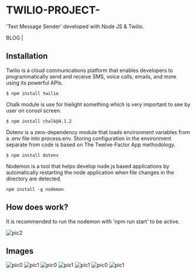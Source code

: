 ﻿# TWILIO-PROJECT-

'Text Message Sender' developed with Node JS & Twilio.

BLOG | 

## Installation

Twilio is a cloud communications platform that enables developers to programmatically send and receive SMS, voice calls, emails, and more using its powerful APIs.
    
    $ npm install twilio

Chalk module is use for hielight something which is very important to see by user on consol screen.
    
    $ npm install chalk@4.1.2
    

Dotenv is a zero-dependency module that loads environment variables from a .env file into process.env. Storing configuration in the environment separate from code is based on The Twelve-Factor App methodology.
    
    $ npm install dotenv
    
Nodemon is a tool that helps develop node.js based applications by automatically restarting the node application when file changes in the directory are detected.
    
    npm install -g nodemon
    
## How does work?

It is recommended to run the nodemon with 'npm run start' to be active.

![pic2](https://github.com/iamdeepak199/TWILIO-PROJECT-/blob/main/message_2.jpeg)

## Images
    
![pic0](https://github.com/iamdeepak199/TWILIO-PROJECT-/blob/main/SIDNO.jpg)
![pic1](https://github.com/iamdeepak199/TWILIO-PROJECT-/blob/main/message_1.jpeg)
![pic0](https://github.com/iamdeepak199/TWILIO-PROJECT-/blob/main/textmessage.jpg)
![pic1](https://github.com/iamdeepak199/TWILIO-PROJECT-/blob/main/VSCODE.jpg)
![pic1](https://github.com/iamdeepak199/TWILIO-PROJECT-/blob/main/CALL.jpeg)
![pic0](https://github.com/iamdeepak199/TWILIO-PROJECT-/blob/main/pressany2.jpeg)
![pic1]()



